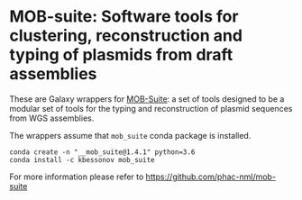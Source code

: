 # MOB-suite: Software tools for clustering, reconstruction and typing of plasmids from draft assemblies


These are Galaxy wrappers for [MOB-Suite](https://github.com/phac-nml/mob-suite): a set of tools designed to be a modular set of tools for the typing and reconstruction of plasmid sequences from WGS assemblies.

The wrappers assume that `mob_suite` conda package is installed.

```code
conda create -n "__mob_suite@1.4.1" python=3.6
conda install -c kbessonov mob_suite
```

For more information please refer to https://github.com/phac-nml/mob-suite
 